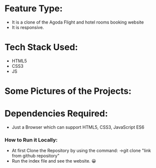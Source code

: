 # Feature Type:
- It is a clone of the Agoda Flight and hotel rooms booking website
- It is responsive.

# Tech Stack Used:
- HTML5
- CSS3
- JS


# Some Pictures of the Projects:




# Dependencies Required:

 - Just a Browser which can support HTML5, CSS3, JavaScript ES6

### How to Run it Locally:

- At first Clone the Repository by using the command:
->git clone "link from github repository"
- Run the index file and see the website. 😀